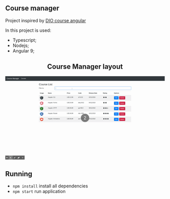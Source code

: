 ## Course manager

Project inspired by [DIO course angular](https://web.digitalinnovation.one/course/introducao-ao-angular-8/learning/393710c5-fdf4-4564-a895-bba983417769)

In this project is used:

- Typescript;
- Nodejs;
- Angular 9;

<h2 align="center">Course Manager layout</h2>
<p align="center">
    <img src="./images/CourseManager.gif" />
</p>

## Running

- `npm install` install all dependencies
- `npm start` run application
